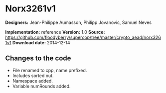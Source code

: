 # Norx3261v1

**Designers:** Jean-Philippe Aumasson, Philipp Jovanovic, Samuel Neves

**Implementation:** reference
**Version:** 1.0
**Source:** https://github.com/floodyberry/supercop/tree/master/crypto_aead/norx3261v1
**Download date:** 2014-12-14

## Changes to the code

* File renamed to cpp, name prefixed.
* Includes sorted out.
* Namespace added.
* Variable numRounds added.
